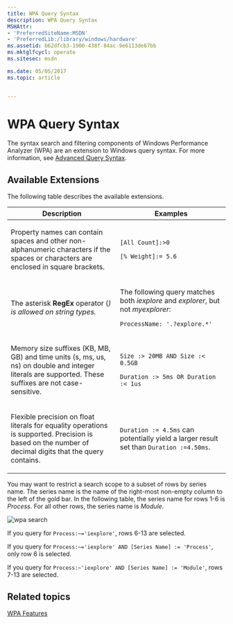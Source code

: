 ```yaml
---
title: WPA Query Syntax
description: WPA Query Syntax
MSHAttr:
- 'PreferredSiteName:MSDN'
- 'PreferredLib:/library/windows/hardware'
ms.assetid: b62dfcb3-1900-438f-84ac-9e6113de67bb
ms.mktglfcycl: operate
ms.sitesec: msdn

ms.date: 05/05/2017
ms.topic: article


---
```


# WPA Query Syntax


The syntax search and filtering components of Windows Performance Analyzer (WPA) are an extension to Windows query syntax. For more information, see [Advanced Query Syntax](http://go.microsoft.com/fwlink/p/?linkid=229849).

## Available Extensions


The following table describes the available extensions.

<table>
<colgroup>
<col width="50%" />
<col width="50%" />
</colgroup>
<thead>
<tr class="header">
<th>Description</th>
<th>Examples</th>
</tr>
</thead>
<tbody>
<tr class="odd">
<td><p>Property names can contain spaces and other non-alphanumeric characters if the spaces or characters are enclosed in square brackets.</p></td>
<td><p><code>[All Count]:&gt;0</code></p>
<p><code>[% Weight]:= 5.6</code></p></td>
</tr>
<tr class="even">
<td><p>The asterisk <strong>RegEx</strong> operator (<em>) is allowed on string types.</p></td>
<td><p>The following query matches both <em>iexplore</em> and <em>explorer</em>, but not <em>myexplorer</em>:</p>
<p><code>ProcessName:</em> &#39;.?explore.*&#39;</code></p></td>
</tr>
<tr class="odd">
<td><p>Memory size suffixes (KB, MB, GB) and time units (s, ms, us, ns) on double and integer literals are supported. These suffixes are not case-sensitive.</p></td>
<td><p><code>Size :&gt; 20MB AND Size :&lt; 0.5GB</code></p>
<p><code>Duration :&gt; 5ms OR Duration :&lt; 1us</code></p></td>
</tr>
<tr class="even">
<td><p>Flexible precision on float literals for equality operations is supported. Precision is based on the number of decimal digits that the query contains.</p></td>
<td><p><code>Duration := 4.5ms</code> can potentially yield a larger result set than <code>Duration :=4.50ms</code>.</p></td>
</tr>
</tbody>
</table>

 

You may want to restrict a search scope to a subset of rows by series name. The series name is the name of the right-most non-empty column to the left of the gold bar. In the following table, the series name for rows 1-6 is *Process*. For all other rows, the series name is *Module*.

![wpa search](images/wpasearch.jpg)

If you query for `Process:~='iexplore'`, rows 6-13 are selected.

If you query for `Process:~='iexplore' AND [Series Name] := 'Process'`, only row 6 is selected.

If you query for `Process:~'iexplore' AND [Series Name] := 'Module'`, rows 7-13 are selected.

## Related topics


[WPA Features](wpa-features.md)

 

 







